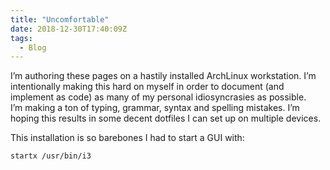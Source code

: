 ```yaml
---
title: "Uncomfortable"
date: 2018-12-30T17:40:09Z
tags:
  - Blog
---
```

I’m authoring these pages on a hastily installed ArchLinux workstation. I’m intentionally making this hard on myself in order to document (and implement as code) as many of my personal idiosyncrasies as possible.  
I’m making a ton of typing, grammar, syntax and spelling mistakes. I’m hoping this results in some decent dotfiles I can set up on multiple devices.

This installation is so barebones I had to start a GUI with:

`startx /usr/bin/i3`
